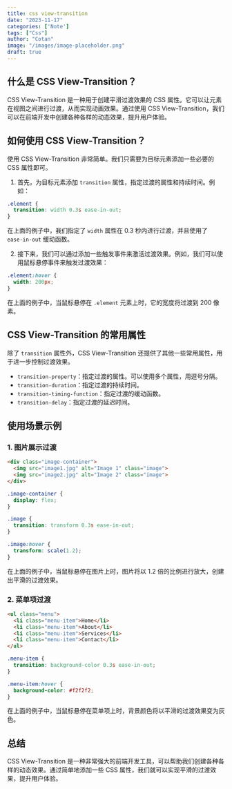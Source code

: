 ```yaml
---
title: css view-transition
date: "2023-11-17"
categories: ['Note']
tags: ["Css"]
author: "Cotan"
image: "/images/image-placeholder.png"
draft: true
---
```


## 什么是 CSS View-Transition？

CSS View-Transition 是一种用于创建平滑过渡效果的 CSS 属性。它可以让元素在视图之间进行过渡，从而实现动画效果。通过使用 CSS View-Transition，我们可以在前端开发中创建各种各样的动态效果，提升用户体验。

## 如何使用 CSS View-Transition？

使用 CSS View-Transition 非常简单。我们只需要为目标元素添加一些必要的 CSS 属性即可。

1. 首先，为目标元素添加 `transition` 属性，指定过渡的属性和持续时间。例如：

```css
.element {
  transition: width 0.3s ease-in-out;
}
```

在上面的例子中，我们指定了 `width` 属性在 0.3 秒内进行过渡，并且使用了 `ease-in-out` 缓动函数。

2. 接下来，我们可以通过添加一些触发事件来激活过渡效果。例如，我们可以使用鼠标悬停事件来触发过渡效果：

```css
.element:hover {
  width: 200px;
}
```

在上面的例子中，当鼠标悬停在 `.element` 元素上时，它的宽度将过渡到 200 像素。

## CSS View-Transition 的常用属性

除了 `transition` 属性外，CSS View-Transition 还提供了其他一些常用属性，用于进一步控制过渡效果。

- `transition-property`：指定过渡的属性。可以使用多个属性，用逗号分隔。
- `transition-duration`：指定过渡的持续时间。
- `transition-timing-function`：指定过渡的缓动函数。
- `transition-delay`：指定过渡的延迟时间。

## 使用场景示例

### 1. 图片展示过渡

```html
<div class="image-container">
  <img src="image1.jpg" alt="Image 1" class="image">
  <img src="image2.jpg" alt="Image 2" class="image">
</div>
```

```css
.image-container {
  display: flex;
}

.image {
  transition: transform 0.3s ease-in-out;
}

.image:hover {
  transform: scale(1.2);
}
```

在上面的例子中，当鼠标悬停在图片上时，图片将以 1.2 倍的比例进行放大，创建出平滑的过渡效果。

### 2. 菜单项过渡

```html
<ul class="menu">
  <li class="menu-item">Home</li>
  <li class="menu-item">About</li>
  <li class="menu-item">Services</li>
  <li class="menu-item">Contact</li>
</ul>
```

```css
.menu-item {
  transition: background-color 0.3s ease-in-out;
}

.menu-item:hover {
  background-color: #f2f2f2;
}
```

在上面的例子中，当鼠标悬停在菜单项上时，背景颜色将以平滑的过渡效果变为灰色。

## 总结

CSS View-Transition 是一种非常强大的前端开发工具，可以帮助我们创建各种各样的动态效果。通过简单地添加一些 CSS 属性，我们就可以实现平滑的过渡效果，提升用户体验。
